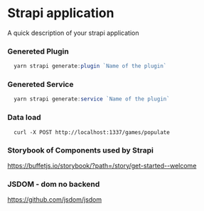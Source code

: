 # Strapi application

A quick description of your strapi application

### Genereted Plugin

```javascript
  yarn strapi generate:plugin `Name of the plugin`
```

### Genereted Service

```javascript
  yarn strapi generate:service `Name of the plugin`
```

### Data load

```shell
  curl -X POST http://localhost:1337/games/populate
```

### Storybook of Components used by Strapi

https://buffetjs.io/storybook/?path=/story/get-started--welcome

### JSDOM - dom no backend

https://github.com/jsdom/jsdom
